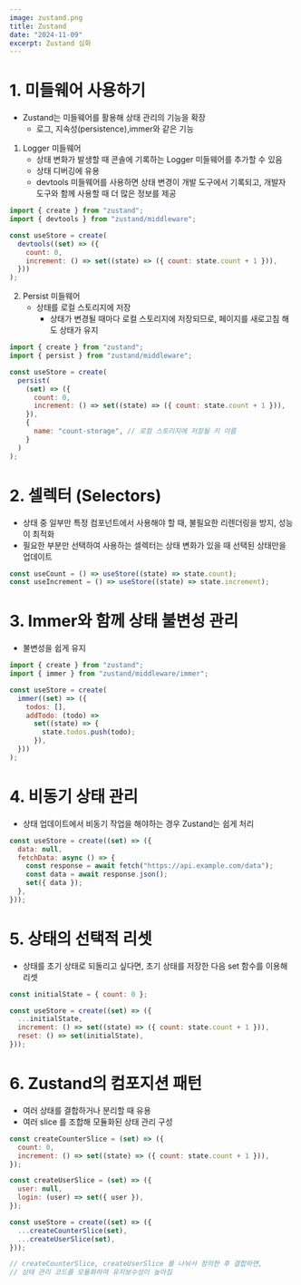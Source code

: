 ```yaml
---
image: zustand.png
title: Zustand
date: "2024-11-09"
excerpt: Zustand 심화
---
```


# 1. 미들웨어 사용하기

- Zustand는 미들웨어를 활용해 상태 관리의 기능을 확장
  - 로그, 지속성(persistence),immer와 같은 기능

1. Logger 미들웨어
   - 상태 변화가 발생할 때 콘솔에 기록하는 Logger 미들웨어를 추가할 수 있음
   - 상태 디버깅에 유용
   - devtools 미들웨어를 사용하면 상태 변경이 개발 도구에서 기록되고, 개발자 도구와 함께 사용할 때 더 많은 정보를 제공

```js
import { create } from "zustand";
import { devtools } from "zustand/middleware";

const useStore = create(
  devtools((set) => ({
    count: 0,
    increment: () => set((state) => ({ count: state.count + 1 })),
  }))
);
```

2. Persist 미들웨어
   - 상태를 로컬 스토리지에 저장
     - 상태가 변경될 때마다 로컬 스토리지에 저장되므로, 페이지를 새로고침 해도 상태가 유지

```js
import { create } from "zustand";
import { persist } from "zustand/middleware";

const useStore = create(
  persist(
    (set) => ({
      count: 0,
      increment: () => set((state) => ({ count: state.count + 1 })),
    }),
    {
      name: "count-storage", // 로컬 스토리지에 저장될 키 이름
    }
  )
);
```

# 2. 셀렉터 (Selectors)

- 상태 중 일부만 특정 컴포넌트에서 사용해야 할 때, 불필요한 리렌더링을 방지, 성능이 최적화
- 필요한 부분만 선택하여 사용하는 셀렉터는 상태 변화가 있을 때 선택된 상태만을 업데이트

```js
const useCount = () => useStore((state) => state.count);
const useIncrement = () => useStore((state) => state.increment);
```

# 3. Immer와 함께 상태 불변성 관리

- 불변성을 쉽게 유지

```js
import { create } from "zustand";
import { immer } from "zustand/middleware/immer";

const useStore = create(
  immer((set) => ({
    todos: [],
    addTodo: (todo) =>
      set((state) => {
        state.todos.push(todo);
      }),
  }))
);
```

# 4. 비동기 상태 관리

- 상태 업데이트에서 비동기 작업을 해야하는 경우 Zustand는 쉽게 처리

```js
const useStore = create((set) => ({
  data: null,
  fetchData: async () => {
    const response = await fetch("https://api.example.com/data");
    const data = await response.json();
    set({ data });
  },
}));
```

# 5. 상태의 선택적 리셋

- 상태를 초기 상태로 되돌리고 싶다면, 초기 상태를 저장한 다음 set 함수를 이용해 리셋

```js
const initialState = { count: 0 };

const useStore = create((set) => ({
  ...initialState,
  increment: () => set((state) => ({ count: state.count + 1 })),
  reset: () => set(initialState),
}));
```

# 6. Zustand의 컴포지션 패턴

- 여러 상태를 결합하거나 분리할 때 유용
- 여러 slice 를 조합해 모듈화된 상태 관리 구성

```js
const createCounterSlice = (set) => ({
  count: 0,
  increment: () => set((state) => ({ count: state.count + 1 })),
});

const createUserSlice = (set) => ({
  user: null,
  login: (user) => set({ user }),
});

const useStore = create((set) => ({
  ...createCounterSlice(set),
  ...createUserSlice(set),
}));

// createCounterSlice, createUserSlice 를 나눠서 정의한 후 결합하면,
// 상태 관리 코드를 모듈화하여 유지보수성이 높아짐
```
